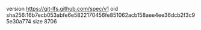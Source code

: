 version https://git-lfs.github.com/spec/v1
oid sha256:16b7ecb053abfe6e5822170456fe851062acb158aee4ee36dcb2f3c95e30a774
size 8706
